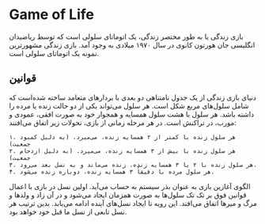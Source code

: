 # Game of Life
بازی زندگی یا به طور مختصر زندگی، یک اتوماتای سلولی است که توسط ریاضیدان انگلیسی جان هورتون کانوی در سال ۱۹۷۰ میلادی به وجود آمد. بازی زندگی مشهورترین نمونه یک اتوماتای سلولی است.

## قوانین
دنیای بازی زندگی از یک جدول نامتناهی دو بعدی با بردارهای متعامد ساخته شده‌است که شامل سلول‌های مربع شکل است. هر سلول می‌تواند یکی از دو حالت زنده یا مرده را داشته باشد. هر سلول با هشت سلول همسایه و همجوار خود به صورت افقی، عمودی و مورب، در تراکنش است. در هر مرحله زمانی از بازی، تحولات زیر اتفاق می‌افتند:

    ۱. هر سلول زنده با کمتر از ۲ همسایه زنده، می‌میرد. (به دلیل کمبود جمعیت)
    ۲. هر سلول زنده با بیش از ۳ همسایه زنده، می‌میرد. (به دلیل ازدحام جمعیت)
    ۳. هر سلول زنده با ۲ یا ۳ همسایه زنده، زنده می‌ماند و به نسل بعد می‌رود.
    ۴. هر سلول مرده با دقیقاً ۳ همسایه زنده، دوباره زنده می‌شود.

الگوی آغازین بازی به عنوان بذر سیستم به حساب می‌آید. اولین نسل در بازی با اعمال قوانین فوق بر تک تک سلول‌ها به صورت همزمان ایجاد می‌شود و در آن زاد و ولدها و مرگ و میرها اتفاق می‌افتد. این رویه تا ایجاد نسل‌های آینده ادامه می‌یابد. بدین ترتیب هر نسل تابعی از نسل ما قبل خود خواهد بود. 
